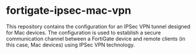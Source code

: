 # fortigate-ipsec-mac-vpn
This repository contains the configuration for an IPSec VPN tunnel designed for Mac devices. The configuration is used to establish a secure communication channel between a FortiGate device and remote clients (in this case, Mac devices) using IPSec VPN technology.
